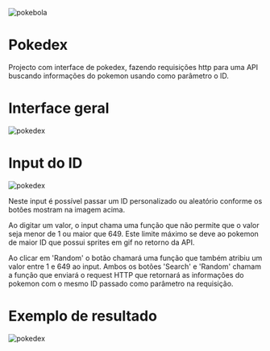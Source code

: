 ![pokebola](https://user-images.githubusercontent.com/112726349/222795805-6d447082-0a96-4e32-b5da-aec5f8457eca.jpg)


# Pokedex
Projecto com interface de pokedex, fazendo requisições http para uma API buscando informações do pokemon usando como parâmetro o ID.


# Interface geral
![pokedex](https://user-images.githubusercontent.com/112726349/222797937-b4397cb5-0fb2-4572-937f-3c5cce90075d.png)


# Input do ID
![pokedex](https://user-images.githubusercontent.com/112726349/222798142-9f64c737-613e-4619-8a17-272667ff7c2b.png)

Neste input é possível passar um ID personalizado ou aleatório conforme os botões mostram na imagem acima.

Ao digitar um valor, o input chama uma função que não permite que o valor seja menor de 1 ou maior que 649. Este limite máximo se deve ao pokemon de maior ID que possui sprites em gif no retorno da API.

Ao clicar em 'Random' o botão chamará uma função que também atribiu um valor entre 1 e 649 ao input.
Ambos os botões 'Search' e 'Random' chamam a função que enviará o request HTTP que retornará as informações do pokemon com o mesmo ID passado como parâmetro na requisição.

# Exemplo de resultado

![pokedex](https://user-images.githubusercontent.com/112726349/222801365-2fe41bf8-847a-42b4-a568-406eab861200.png)
